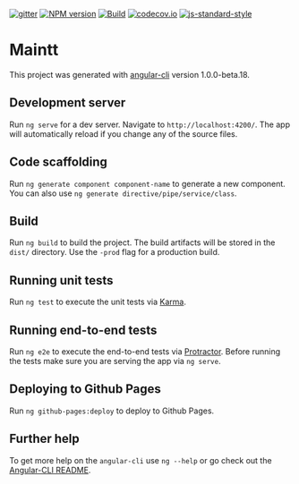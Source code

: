 [![gitter](https://badges.gitter.im/Join%20Chat.svg)](https://gitter.im/AndelaOSP/maintt-frontend?utm_source=badge&utm_medium=badge&utm_campaign=pr-badge&utm_content=badge)
[![NPM version](https://img.shields.io/npm/v/maintt-frontend.svg?style=flat-square)](https://www.npmjs.com/package/maintt-frontend)
[![Build](https://travis-ci.org/AndelaOSP/maintt-frontend.svg?branch=master)](https://travis-ci.org/AndelaOSP/maintt-frontend)
[![codecov.io](https://codecov.io/github/AndelaOSP/maintt-frontend/coverage.svg?branch=master)](https://codecov.io/github/AndelaOSP/maintt-frontend?branch=master)
[![js-standard-style](https://img.shields.io/badge/code%20style-standard-brightgreen.svg)](http://standardjs.com/)
# Maintt

This project was generated with [angular-cli](https://github.com/angular/angular-cli) version 1.0.0-beta.18.

## Development server
Run `ng serve` for a dev server. Navigate to `http://localhost:4200/`. The app will automatically reload if you change any of the source files.

## Code scaffolding

Run `ng generate component component-name` to generate a new component. You can also use `ng generate directive/pipe/service/class`.

## Build

Run `ng build` to build the project. The build artifacts will be stored in the `dist/` directory. Use the `-prod` flag for a production build.

## Running unit tests

Run `ng test` to execute the unit tests via [Karma](https://karma-runner.github.io).

## Running end-to-end tests

Run `ng e2e` to execute the end-to-end tests via [Protractor](http://www.protractortest.org/).
Before running the tests make sure you are serving the app via `ng serve`.

## Deploying to Github Pages

Run `ng github-pages:deploy` to deploy to Github Pages.

## Further help

To get more help on the `angular-cli` use `ng --help` or go check out the [Angular-CLI README](https://github.com/angular/angular-cli/blob/master/README.md).
